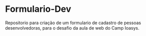 # Formulario-Dev

Repositorio para criação de um formulario de cadastro de pessoas 
desenvolvedoras, para o desafio da aula de web do Camp Ioasys. 